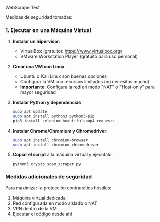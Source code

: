 WebScraperTest 

Medidas de seguridad tomadas:

### 1. Ejecutar en una Máquina Virtual

1. **Instalar un hipervisor**:
   - VirtualBox (gratuito): https://www.virtualbox.org/
   - VMware Workstation Player (gratuito para uso personal)

2. **Crear una VM con Linux**:
   - Ubuntu o Kali Linux son buenas opciones
   - Configura la VM con recursos limitados (no necesitas mucho)
   - **Importante**: Configura la red en modo "NAT" o "Host-only" para mayor seguridad

3. **Instalar Python y dependencias**:
   ```bash
   sudo apt update
   sudo apt install python3 python3-pip
   pip3 install selenium beautifulsoup4 requests
   ```

4. **Instalar Chrome/Chromium y Chromedriver**:
   ```bash
   sudo apt install chromium-browser
   sudo apt install chromium-chromedriver
   ```

5. **Copiar el script** a la máquina virtual y ejecútalo:
   ```bash
   python3 crypto_scam_scraper.py
   ```


### Medidas adicionales de seguridad

Para maximizar la protección contra sitios hostiles:

1. Máquina virtual dedicada
2. Red configurada en modo aislado o NAT
3. VPN dentro de la VM
4. Ejecutar el código desde ahí
